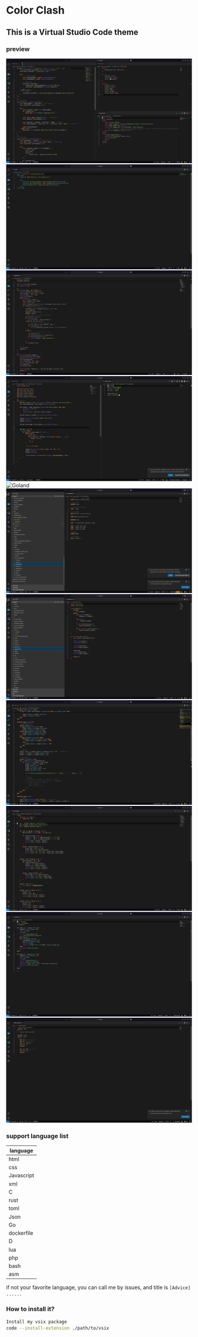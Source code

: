 # Color Clash
## This is a Virtual Studio Code theme
### preview
![html css js](https://github.com/Hello-lingu/Color-Clash/blob/master/preview/html_css_js.png)
![xml](https://github.com/Hello-lingu/Color-Clash/blob/master/preview/xml.png)
![c](https://github.com/Hello-lingu/Color-Clash/blob/master/preview/clang.png)
![rust and toml](https://github.com/Hello-lingu/Color-Clash/blob/master/preview/rust_toml.png)
![Goland](https://github.com/Hello-lingu/Color-Clash/blob/master/preview/goland.png)
![docker](https://github.com/Hello-lingu/Color-Clash/blob/master/preview/docker.png)
![Dlang](https://github.com/Hello-lingu/Color-Clash/blob/master/preview/dlang.png)
![lua](https://github.com/Hello-lingu/Color-Clash/blob/master/preview/lua.png)
![php](https://github.com/Hello-lingu/Color-Clash/blob/master/preview/php.png)
![bash](https://github.com/Hello-lingu/Color-Clash/blob/master/preview/bash.png)
![asm](https://github.com/Hello-lingu/Color-Clash/blob/master/preview/asm.png)

### support language list
|  language  |
|  ------  |
|  html  |
|  css  |
|  Javascript  |
|  xml  |
|  C |
|  rust  |
|  toml  |
|  Json  |
|  Go  |
|  dockerfile  |
|  D  |
|  lua  |
|  php  |
|  bash  |
|  asm  |

if not your favorite language, you can call me by issues, and title is `[Advice] ......`


### How to install it?
```bash
Install my vsix package
code --install-extension ./path/to/vsix
```

